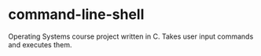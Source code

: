 # command-line-shell
Operating Systems course project written in C. Takes user input commands and executes them.
